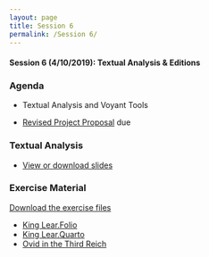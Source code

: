 ```yaml
---
layout: page
title: Session 6
permalink: /Session 6/
---
```


#### Session 6 (4/10/2019): Textual Analysis & Editions

### Agenda
* Textual Analysis and Voyant Tools

* [Revised Project Proposal](https://docs.google.com/document/d/1ZPn5Imlo_Q7nqHoQovid_zVovF5bbi5n1qcU9GgP39Y/edit) due


### Textual Analysis
* [View or download slides](https://docs.google.com/presentation/d/166Uv7fBrdVI8yQJAwhI10ODPq7WhfMSVSoEQlTEK0ZQ/edit#slide=id.p)


### Exercise Material
[Download the exercise files](https://github.com/BCDigSchol/DSIncubator2019/blob/master/_materials/Text%20Analysis%20Exercise.zip?raw=true)

 - [King Lear.Folio](https://github.com/BCDigSchol/DSIncubator2019/blob/master/_materials/King%20Lear.%20Folio.txt)
 - [King Lear.Quarto](https://github.com/BCDigSchol/DSIncubator2019/blob/master/_materials/King%20Lear.%20Quarto.txt)
 - [Ovid in the Third Reich](https://github.com/BCDigSchol/DSIncubator2019/blob/master/_materials/Ovid%20in%20the%20Third%20Reich.%20plain%20text.txt)







